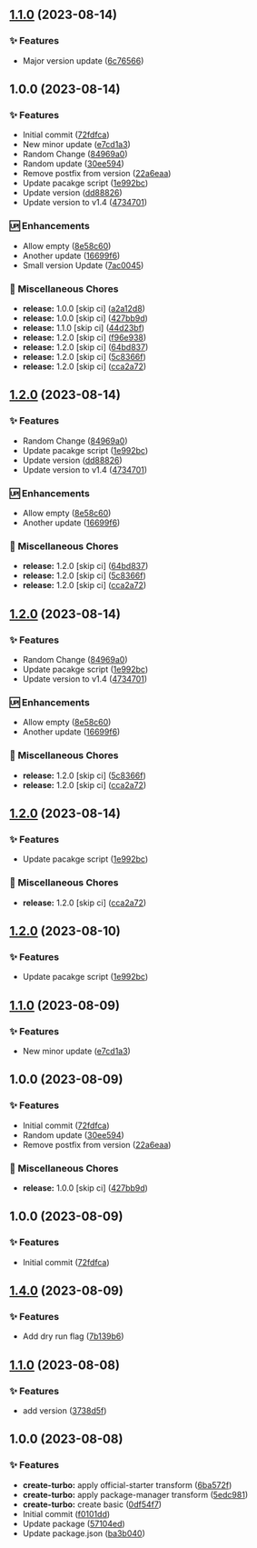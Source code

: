 ## [1.1.0](https://github.com/saqirmdevx/semantic-test-versioning/compare/v1.0.0...v1.1.0) (2023-08-14)


### :sparkles: Features

* Major version update ([6c76566](https://github.com/saqirmdevx/semantic-test-versioning/commit/6c76566aad5ffb32b8e4b4a26df40a8ebbe343b6))

## 1.0.0 (2023-08-14)


### :sparkles: Features

* Initial commit ([72fdfca](https://github.com/saqirmdevx/semantic-test-versioning/commit/72fdfca8d834264b0a24855bbacbf36c76d19b83))
* New minor update ([e7cd1a3](https://github.com/saqirmdevx/semantic-test-versioning/commit/e7cd1a3c96340acb9f16e286f423af030df05ad6))
* Random Change ([84969a0](https://github.com/saqirmdevx/semantic-test-versioning/commit/84969a06c723593007b60d0bff186a080c99a20b))
* Random update ([30ee594](https://github.com/saqirmdevx/semantic-test-versioning/commit/30ee594cfd877e21f852864cb087169e53faedf7))
* Remove postfix from version ([22a6eaa](https://github.com/saqirmdevx/semantic-test-versioning/commit/22a6eaa198cba2d72ba718386a322da48da34c7b))
* Update pacakge script ([1e992bc](https://github.com/saqirmdevx/semantic-test-versioning/commit/1e992bc6f166b3109bbd54cf3dbb9279029b20d9))
* Update version ([dd88826](https://github.com/saqirmdevx/semantic-test-versioning/commit/dd888263d7f4f52bf13d2fe1b096fd334f2b0e77))
* Update version to v1.4 ([4734701](https://github.com/saqirmdevx/semantic-test-versioning/commit/47347010b6ae4e0388f68fb2d2fc9a57dced60d3))


### :up: Enhancements

* Allow empty ([8e58c60](https://github.com/saqirmdevx/semantic-test-versioning/commit/8e58c60ee11c970505557d1f8419b8a78e613af8))
* Another update ([16699f6](https://github.com/saqirmdevx/semantic-test-versioning/commit/16699f6f0b3322fcaa2db19b04bc54c2afa72dbf))
* Small version Update ([7ac0045](https://github.com/saqirmdevx/semantic-test-versioning/commit/7ac0045c96f07f48cd3cd45473fbd2e0596abc73))


### :octopus: Miscellaneous Chores

* **release:** 1.0.0 [skip ci] ([a2a12d8](https://github.com/saqirmdevx/semantic-test-versioning/commit/a2a12d8369474bf28fa77626af680cdaadad7f4b))
* **release:** 1.0.0 [skip ci] ([427bb9d](https://github.com/saqirmdevx/semantic-test-versioning/commit/427bb9dddcb74171b4e377beadf004e842cdf143))
* **release:** 1.1.0 [skip ci] ([44d23bf](https://github.com/saqirmdevx/semantic-test-versioning/commit/44d23bf356fa93437ca0547643e40a82cc140ab5))
* **release:** 1.2.0 [skip ci] ([f96e938](https://github.com/saqirmdevx/semantic-test-versioning/commit/f96e938bbd794da6e18f2e145afab91cf849a915))
* **release:** 1.2.0 [skip ci] ([64bd837](https://github.com/saqirmdevx/semantic-test-versioning/commit/64bd83776ac0a74a208acf58f49d0f8c30b4414f))
* **release:** 1.2.0 [skip ci] ([5c8366f](https://github.com/saqirmdevx/semantic-test-versioning/commit/5c8366f19d4f58a049bb82bc426d9965e55315fd))
* **release:** 1.2.0 [skip ci] ([cca2a72](https://github.com/saqirmdevx/semantic-test-versioning/commit/cca2a72908264c57b0b7e8694dda9612da2be16c))

## [1.2.0](https://github.com/saqirmdevx/semantic-test-versioning/compare/v1.1.0...v1.2.0) (2023-08-14)


### :sparkles: Features

* Random Change ([84969a0](https://github.com/saqirmdevx/semantic-test-versioning/commit/84969a06c723593007b60d0bff186a080c99a20b))
* Update pacakge script ([1e992bc](https://github.com/saqirmdevx/semantic-test-versioning/commit/1e992bc6f166b3109bbd54cf3dbb9279029b20d9))
* Update version ([dd88826](https://github.com/saqirmdevx/semantic-test-versioning/commit/dd888263d7f4f52bf13d2fe1b096fd334f2b0e77))
* Update version to v1.4 ([4734701](https://github.com/saqirmdevx/semantic-test-versioning/commit/47347010b6ae4e0388f68fb2d2fc9a57dced60d3))


### :up: Enhancements

* Allow empty ([8e58c60](https://github.com/saqirmdevx/semantic-test-versioning/commit/8e58c60ee11c970505557d1f8419b8a78e613af8))
* Another update ([16699f6](https://github.com/saqirmdevx/semantic-test-versioning/commit/16699f6f0b3322fcaa2db19b04bc54c2afa72dbf))


### :octopus: Miscellaneous Chores

* **release:** 1.2.0 [skip ci] ([64bd837](https://github.com/saqirmdevx/semantic-test-versioning/commit/64bd83776ac0a74a208acf58f49d0f8c30b4414f))
* **release:** 1.2.0 [skip ci] ([5c8366f](https://github.com/saqirmdevx/semantic-test-versioning/commit/5c8366f19d4f58a049bb82bc426d9965e55315fd))
* **release:** 1.2.0 [skip ci] ([cca2a72](https://github.com/saqirmdevx/semantic-test-versioning/commit/cca2a72908264c57b0b7e8694dda9612da2be16c))

## [1.2.0](https://github.com/saqirmdevx/semantic-test-versioning/compare/v1.1.0...v1.2.0) (2023-08-14)


### :sparkles: Features

* Random Change ([84969a0](https://github.com/saqirmdevx/semantic-test-versioning/commit/84969a06c723593007b60d0bff186a080c99a20b))
* Update pacakge script ([1e992bc](https://github.com/saqirmdevx/semantic-test-versioning/commit/1e992bc6f166b3109bbd54cf3dbb9279029b20d9))
* Update version to v1.4 ([4734701](https://github.com/saqirmdevx/semantic-test-versioning/commit/47347010b6ae4e0388f68fb2d2fc9a57dced60d3))


### :up: Enhancements

* Allow empty ([8e58c60](https://github.com/saqirmdevx/semantic-test-versioning/commit/8e58c60ee11c970505557d1f8419b8a78e613af8))
* Another update ([16699f6](https://github.com/saqirmdevx/semantic-test-versioning/commit/16699f6f0b3322fcaa2db19b04bc54c2afa72dbf))


### :octopus: Miscellaneous Chores

* **release:** 1.2.0 [skip ci] ([5c8366f](https://github.com/saqirmdevx/semantic-test-versioning/commit/5c8366f19d4f58a049bb82bc426d9965e55315fd))
* **release:** 1.2.0 [skip ci] ([cca2a72](https://github.com/saqirmdevx/semantic-test-versioning/commit/cca2a72908264c57b0b7e8694dda9612da2be16c))

## [1.2.0](https://github.com/saqirmdevx/semantic-test-versioning/compare/v1.1.0...v1.2.0) (2023-08-14)


### :sparkles: Features

* Update pacakge script ([1e992bc](https://github.com/saqirmdevx/semantic-test-versioning/commit/1e992bc6f166b3109bbd54cf3dbb9279029b20d9))


### :octopus: Miscellaneous Chores

* **release:** 1.2.0 [skip ci] ([cca2a72](https://github.com/saqirmdevx/semantic-test-versioning/commit/cca2a72908264c57b0b7e8694dda9612da2be16c))

## [1.2.0](https://github.com/saqirmdevx/semantic-test-versioning/compare/v1.1.0...v1.2.0) (2023-08-10)


### :sparkles: Features

* Update pacakge script ([1e992bc](https://github.com/saqirmdevx/semantic-test-versioning/commit/1e992bc6f166b3109bbd54cf3dbb9279029b20d9))

## [1.1.0](https://github.com/saqirmdevx/semantic-test-versioning/compare/v1.0.0...v1.1.0) (2023-08-09)


### :sparkles: Features

* New minor update ([e7cd1a3](https://github.com/saqirmdevx/semantic-test-versioning/commit/e7cd1a3c96340acb9f16e286f423af030df05ad6))

## 1.0.0 (2023-08-09)


### :sparkles: Features

* Initial commit ([72fdfca](https://github.com/saqirmdevx/semantic-test-versioning/commit/72fdfca8d834264b0a24855bbacbf36c76d19b83))
* Random update ([30ee594](https://github.com/saqirmdevx/semantic-test-versioning/commit/30ee594cfd877e21f852864cb087169e53faedf7))
* Remove postfix from version ([22a6eaa](https://github.com/saqirmdevx/semantic-test-versioning/commit/22a6eaa198cba2d72ba718386a322da48da34c7b))


### :octopus: Miscellaneous Chores

* **release:** 1.0.0 [skip ci] ([427bb9d](https://github.com/saqirmdevx/semantic-test-versioning/commit/427bb9dddcb74171b4e377beadf004e842cdf143))

## 1.0.0 (2023-08-09)


### :sparkles: Features

* Initial commit ([72fdfca](https://github.com/saqirmdevx/semantic-test-versioning/commit/72fdfca8d834264b0a24855bbacbf36c76d19b83))

## [1.4.0](https://github.com/saqirmdevx/semantic-test-versioning/compare/v1.3.1...v1.4.0) (2023-08-09)


### :sparkles: Features

* Add dry run flag ([7b139b6](https://github.com/saqirmdevx/semantic-test-versioning/commit/7b139b607096823527463900c9fe7383d54c2a35))

## [1.1.0](https://github.com/saqirmdevx/semantic-test-versioning/compare/v1.0.0...v1.1.0) (2023-08-08)


### :sparkles: Features

* add version ([3738d5f](https://github.com/saqirmdevx/semantic-test-versioning/commit/3738d5f2a4e85f144bed459b015a34c852f1b34b))

## 1.0.0 (2023-08-08)


### :sparkles: Features

* **create-turbo:** apply official-starter transform ([6ba572f](https://github.com/saqirmdevx/semantic-test-versioning/commit/6ba572f93537bc8d1e13bd6524131cad3e54c07c))
* **create-turbo:** apply package-manager transform ([5edc981](https://github.com/saqirmdevx/semantic-test-versioning/commit/5edc9817a612a016e1e2e757ff75e1dee90a3db9))
* **create-turbo:** create basic ([0df54f7](https://github.com/saqirmdevx/semantic-test-versioning/commit/0df54f7294132b29981f8fe6c28abedb75ec7553))
* Initial commit ([f0101dd](https://github.com/saqirmdevx/semantic-test-versioning/commit/f0101dd9a00770410c815957abd7066dbe339c26))
* Update package ([57104ed](https://github.com/saqirmdevx/semantic-test-versioning/commit/57104ed4191013b7ef21437f4bec021c99a4be13))
* Update package.json ([ba3b040](https://github.com/saqirmdevx/semantic-test-versioning/commit/ba3b040bf58afbf2908a9c9ad1a23676fe719294))
